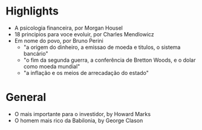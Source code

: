 # Highlights
- A psicologia financeira, por Morgan Housel
- 18 principios para voce evoluir, por Charles Mendlowicz
- Em nome do povo, por Bruno Perini
    - "a origem do dinheiro, a emissao de moeda e titulos, o sistema bancário"
    - "o fim da segunda guerra, a conferência de Bretton Woods, e o dolar como moeda mundial"
    - "a inflação e os meios de arrecadação do estado"

# General
- O mais importante para o investidor, by Howard Marks
- O homem mais rico da Babilonia, by George Clason
